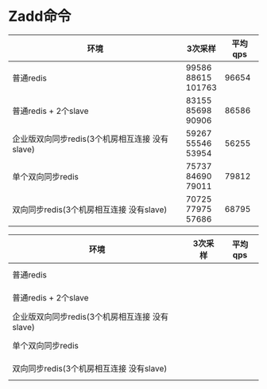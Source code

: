 # Zadd命令


|  环境     |   3次采样    | 平均qps|
| ----  | ----  | ---- |
|  普通redis     |  99586 <br> 88615 <br> 101763   |   96654    |
|  普通redis + 2个slave     |  83155 <br> 85698 <br>  90906  |  86586     |
|  企业版双向同步redis(3个机房相互连接 没有slave)    |  59267 <br> 55546 <br> 53954    |  56255     |
|  单个双向同步redis     |  75737 <br> 84690 <br> 79011    |  79812     |
|  双向同步redis(3个机房相互连接 没有slave)    |  70725 <br> 77975 <br> 57686    |   68795    |






|  环境     |   3次采样    | 平均qps|
| ----  | ----  | ---- |
|  普通redis     |   <br> <br>    |       |
|  普通redis + 2个slave     |   <br> <br>    |       |
|  企业版双向同步redis(3个机房相互连接 没有slave)    |  <br> <br>     |       |
|  单个双向同步redis     |  <br> <br>     |       |
|  双向同步redis(3个机房相互连接 没有slave)    |  <br> <br>     |       |